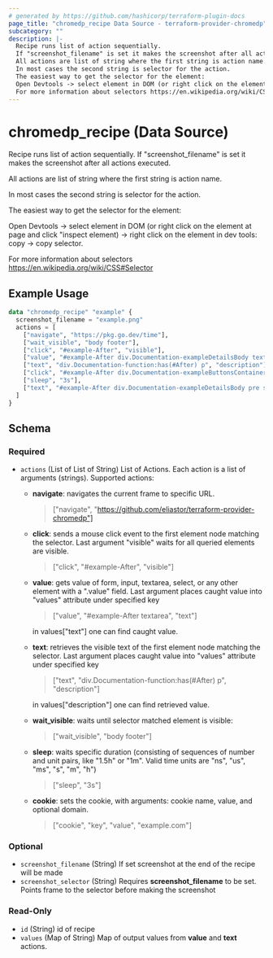 ```yaml
---
# generated by https://github.com/hashicorp/terraform-plugin-docs
page_title: "chromedp_recipe Data Source - terraform-provider-chromedp"
subcategory: ""
description: |-
  Recipe runs list of action sequentially.
  If "screenshot_filename" is set it makes the screenshot after all actions executed.
  All actions are list of string where the first string is action name.
  In most cases the second string is selector for the action.
  The easiest way to get the selector for the element:
  Open Devtools -> select element in DOM (or right click on the element at page and click "inspect element) -> right click on the element in dev tools: copy -> copy selector.
  For more information about selectors https://en.wikipedia.org/wiki/CSS#Selector
---
```


# chromedp_recipe (Data Source)

Recipe runs list of action sequentially.
If "screenshot_filename" is set it makes the screenshot after all actions executed.

All actions are list of string where the first string is action name.

In most cases the second string is selector for the action.

The easiest way to get the selector for the element:

Open Devtools -> select element in DOM (or right click on the element at page and click "inspect element) -> right click on the element in dev tools: copy -> copy selector.

For more information about selectors https://en.wikipedia.org/wiki/CSS#Selector

## Example Usage

```terraform
data "chromedp_recipe" "example" {
  screenshot_filename = "example.png"
  actions = [
    ["navigate", "https://pkg.go.dev/time"],
    ["wait_visible", "body footer"],
    ["click", "#example-After", "visible"],
    ["value", "#example-After div.Documentation-exampleDetailsBody textarea", "text"],
    ["text", "div.Documentation-function:has(#After) p", "description"],
    ["click", "#example-After div.Documentation-exampleButtonsContainer button.Documentation-exampleRunButton"],
    ["sleep", "3s"],
    ["text", "#example-After div.Documentation-exampleDetailsBody pre span.Documentation-exampleOutput", "runtext"],
  ]
}
```

<!-- schema generated by tfplugindocs -->
## Schema

### Required

- `actions` (List of List of String) List of Actions. Each action is a list of arguments (strings).
Supported actions:
	- **navigate**: navigates the current frame to specific URL.
	
		> ["navigate", "https://github.com/eliastor/terraform-provider-chromedp"]
	
	- **click**: sends a mouse click event to the first element node matching the selector. Last argument "visible" waits for all queried elements are visible. 
	
		> ["click", "#example-After", "visible"]
	
	- **value**: gets value of form, input, textarea, select, or any other element with a ".value" field. Last argument places caught value into "values" attribute under specified key
	
		> ["value", "#example-After textarea", "text"]
	
		in values["text"] one can find caught value.
	
	- **text**: retrieves the visible text of the first element node matching the selector. Last argument places caught value into "values" attribute under specified key
	
		> ["text", "div.Documentation-function:has(#After) p", "description"]
	
		in values["description"] one can find retrieved value.
	
	- **wait_visible**: waits until selector matched element is visible:

		> ["wait_visible", "body footer"]

	- **sleep**: waits specific duration (consisting of sequences of number and unit pairs, like "1.5h" or "1m". Valid time units are "ns", "us", "ms", "s", "m", "h")

		> ["sleep", "3s"]

	- **cookie**: sets the cookie, with arguments: cookie name, value, and optional domain. 
				
		> ["cookie", "key", "value", "example.com"]

### Optional

- `screenshot_filename` (String) If set screenshot at the end of the recipe will be made
- `screenshot_selector` (String) Requires **screenshot_filename** to be set. Points frame to the selector before making the screenshot

### Read-Only

- `id` (String) id of recipe
- `values` (Map of String) Map of output values from **value** and **text** actions.
